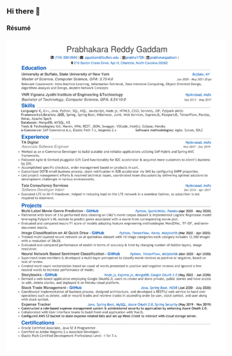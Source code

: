 ### Hi there 👋
#### Résumé


[![Résumé](https://github.com/prabha1729/prabha1729/blob/master/Resume_Prabhakar_SDE-1.png)](https://github.com/prabha1729/prabha1729/blob/master/Resume_Prabhakar_SDE.pdf) 


